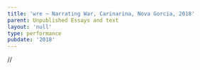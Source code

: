 ```yaml
---
title: 'wre ~ Narrating War, Carinarina, Nova Gorcia, 2018'
parent: Unpublished Essays and text
layout: 'null'
type: performance
pubdate: '2018'
---
```

//
